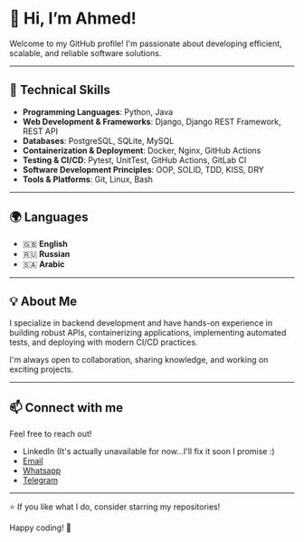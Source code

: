 # 👋 Hi, I’m Ahmed!

Welcome to my GitHub profile! I'm passionate about developing efficient, scalable, and reliable software solutions.

---

## 🚀 Technical Skills

- **Programming Languages**: Python, Java
- **Web Development & Frameworks**: Django, Django REST Framework, REST API&#x20;
- **Databases**: PostgreSQL, SQLite, MySQL
- **Containerization & Deployment**: Docker, Nginx, GitHub Actions
- **Testing & CI/CD**: Pytest, UnitTest, GitHub Actions, GitLab CI
- **Software Development Principles**: OOP, SOLID, TDD, KISS, DRY
- **Tools & Platforms**: Git, Linux, Bash

---

## 🌍 Languages

- 🇬🇧 **English**
- 🇷🇺 **Russian**
- 🇸🇦 **Arabic**

---

## 💡 About Me

I specialize in backend development and have hands-on experience in building robust APIs, containerizing applications, implementing automated tests, and deploying with modern CI/CD practices.

I'm always open to collaboration, sharing knowledge, and working on exciting projects.

---

## 📫 Connect with me

Feel free to reach out!

- LinkedIn (It's actually unavailable for now...I'll fix it soon I promise :)
- [Email](mailto\:a7medsaif2005@gmail.com)
- [Whatsapp](+79274172989)
- [Telegram](https://telegram.me/AlasriAhmedSaif)

---

⭐ If you like what I do, consider starring my repositories!



Happy coding! 🚀 
